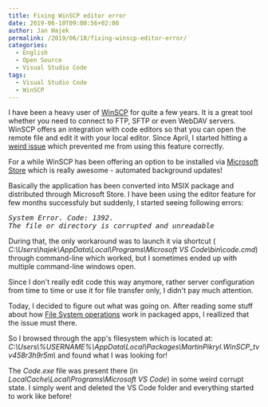 ```yaml
---
title: Fixing WinSCP editor error
date: 2019-06-10T09:00:56+02:00
author: Jan Hajek
permalink: /2019/06/10/fixing-winscp-editor-error/
categories:
  - English
  - Open Source
  - Visual Studio Code
tags:
  - Visual Studio Code
  - WinSCP
---
```


<p>I have been a heavy user of <a href="https://winscp.net">WinSCP</a> for quite a few years. It is a great tool whether you need to connect to FTP, SFTP or even WebDAV servers. WinSCP offers an integration with code editors so that you can open the remote file and edit it with your local editor. Since April, I started hitting a <a href="https://winscp.net/forum/viewtopic.php?t=27695">weird issue</a> which prevented me from using this feature correctly.</p>



<!--more-->



<p>For a while WinSCP has been offering an option to be installed via <a href="https://www.microsoft.com/store/apps/9p0pq8b65n8x?cid=downloads">Microsoft Store</a> which is really awesome - automated background updates!</p>



<p>Basically the application has been converted into MSIX package and distributed through Microsoft Store. I have been using the editor feature for few months successfuly but suddenly, I started seeing following errors:</p>


<!-- wp:preformatted -->
<pre class="wp-block-preformatted"><em>System Error. Code: 1392. 
The file or directory is corrupted and unreadable</em>  </pre>
<!-- /wp:preformatted -->


<p>During that, the only workaround was to launch it via shortcut ( <em>C:\Users\hajek\AppData\Local\Programs\Microsoft VS Code\bin\code.cmd</em>) through command-line which worked, but I sometimes ended up with multiple command-line windows open.</p>



<p>Since I don't really edit code this way anymore, rather server configuration from time to time or use it for file transfer only, I didn't pay much attention.</p>



<p>Today, I decided to figure out what was going on. After reading some stuff about how <a href="https://docs.microsoft.com/en-us/windows/msix/desktop/desktop-to-uwp-behind-the-scenes#file-system">File System operations</a> work in packaged apps,  I reallized that the issue must there.</p>



<p>So I browsed through the app's filesystem which is located at:  <em>C:\Users\%USERNAME%\AppData\Local\Packages\MartinPikryl.WinSCP_tvv458r3h9r5m\</em> and found what I was looking for!</p>



<p>The <em>Code.exe</em> file was present there (in <em>LocalCache\Local\Programs\Microsoft VS Code</em>) in some weird corrupt state. I simply went and deleted the VS Code folder and everything started to work like before!</p>
